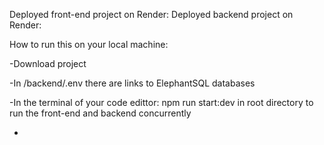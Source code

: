 Deployed front-end project on Render:
Deployed backend project on Render:

How to run this on your local machine:

-Download project

-In /backend/.env there are links to ElephantSQL databases

-In the terminal of your code edittor: npm run start:dev in root directory to run the front-end and backend concurrently

-